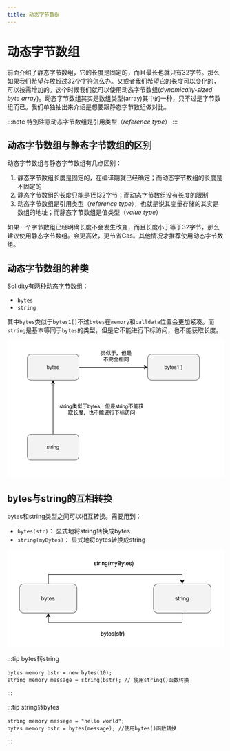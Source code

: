 ```yaml
---
title: 动态字节数组
---
```


# 动态字节数组

前面介绍了静态字节数组，它的长度是固定的，而且最长也就只有32字节。那么如果我们希望存放超过32个字符怎么办。又或者我们希望它的长度可以变化的，可以按需增加的。这个时候我们就可以使用动态字节数组(*dynamically-sized byte array*)。动态字节数组其实是数组类型(array)其中的一种，只不过是字节数组而已。我们单独抽出来介绍是想要跟静态字节数组做对比。

:::note
特别注意动态字节数组是引用类型（*reference type*）
:::

## 动态字节数组与静态字节数组的区别

动态字节数组与静态字节数组有几点区别：

1. 静态字节数组长度是固定的，在编译期就已经确定；而动态字节数组的长度是不固定的
2. 静态字节数组的长度只能是1到32字节；而动态字节数组没有长度的限制
3. 动态字节数组是引用类型（*reference type*），也就是说其变量存储的其实是数组的地址；而静态字节数组是值类型（*value type*）

如果一个字节数组已经明确长度不会发生改变，而且长度小于等于32字节，那么建议使用静态字节数组。会更高效，更节省Gas。其他情况才推荐使用动态字节数组。

## 动态字节数组的种类

Solidity有两种动态字节数组：

- `bytes`
- `string`

其中`bytes`类似于`bytes1[]`不过`bytes`在`memory`和`calldata`位置会更加紧凑。而`string`是基本等同于`bytes`的类型，但是它不能进行下标访问，也不能获取长度。

![Untitled](assets/dynamic-byte-array/Untitled.png)

## bytes与string的互相转换

bytes和string类型之间可以相互转换。需要用到：

- `bytes(str)`：           显式地将string转换成bytes
- `string(myBytes)`：  显式地将bytes转换成string

![Untitled](assets/dynamic-byte-array/Untitled1.png)

:::tip bytes转string 
```solidity
bytes memory bstr = new bytes(10);
string memory message = string(bstr); // 使用string()函数转换
```
:::

:::tip string转bytes 
```solidity
string memory message = "hello world";
bytes memory bstr = bytes(message); //使用bytes()函数转换
```
:::